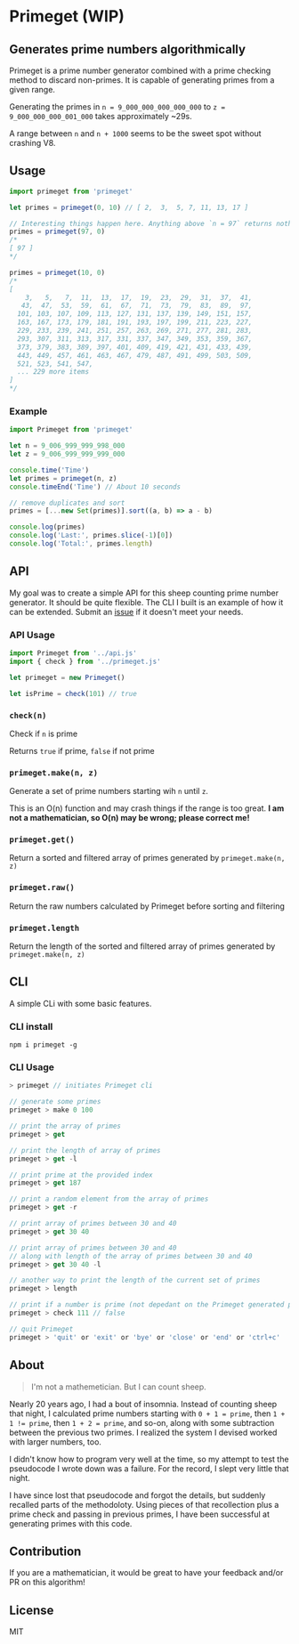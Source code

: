 # Primeget (WIP)
## Generates prime numbers algorithmically

Primeget is a prime number generator combined with a prime checking method to discard non-primes. It is capable of generating primes from a given range.

Generating the primes in `n = 9_000_000_000_000_000` to `z = 9_000_000_000_001_000` takes approximately ~29s.

A range between `n` and `n + 1000` seems to be the sweet spot without crashing V8.

## Usage
```js
import primeget from 'primeget'

let primes = primeget(0, 10) // [ 2,  3,  5, 7, 11, 13, 17 ]

// Interesting things happen here. Anything above `n = 97` returns nothing, but `n <= 97` is notable.
primes = primeget(97, 0)
/*
[ 97 ]
*/

primes = primeget(10, 0)
/*
[
    3,   5,   7,  11,  13,  17,  19,  23,  29,  31,  37,  41,
   43,  47,  53,  59,  61,  67,  71,  73,  79,  83,  89,  97,
  101, 103, 107, 109, 113, 127, 131, 137, 139, 149, 151, 157,
  163, 167, 173, 179, 181, 191, 193, 197, 199, 211, 223, 227,
  229, 233, 239, 241, 251, 257, 263, 269, 271, 277, 281, 283,
  293, 307, 311, 313, 317, 331, 337, 347, 349, 353, 359, 367,
  373, 379, 383, 389, 397, 401, 409, 419, 421, 431, 433, 439,
  443, 449, 457, 461, 463, 467, 479, 487, 491, 499, 503, 509,
  521, 523, 541, 547,
  ... 229 more items
]
*/
```

### Example
```js
import Primeget from 'primeget'

let n = 9_006_999_999_998_000
let z = 9_006_999_999_999_000

console.time('Time')
let primes = primeget(n, z)
console.timeEnd('Time') // About 10 seconds

// remove duplicates and sort
primes = [...new Set(primes)].sort((a, b) => a - b)

console.log(primes)
console.log('Last:', primes.slice(-1)[0])
console.log('Total:', primes.length)
```

## API
My goal was to create a simple API for this sheep counting prime number generator. It should be quite flexible. The CLI I built is an example of how it can be extended. Submit an [issue](https://github.com/draeder/Primeget/issues) if it doesn't meet your needs.

### API Usage
```js
import Primeget from '../api.js'
import { check } from '../primeget.js'

let primeget = new Primeget()

let isPrime = check(101) // true
```

### `check(n)`
Check if `n` is prime

Returns `true` if prime, `false` if not prime

### `primeget.make(n, z)`
Generate a set of prime numbers starting wih `n` until `z`.

This is an O(n) function and may crash things if the range is too great. **I am not a mathematician, so O(n) may be wrong; please correct me!**

### `primeget.get()`
Return a sorted and filtered array of primes generated by `primeget.make(n, z)`

### `primeget.raw()`
Return the raw numbers calculated by Primeget before sorting and filtering

### `primeget.length`
Return the length of the sorted and filtered array of primes generated by `primeget.make(n, z)`

## CLI
A simple CLi with some basic features.

### CLI install
```
npm i primeget -g
```
### CLI Usage
```js
> primeget // initiates Primeget cli

// generate some primes
primeget > make 0 100

// print the array of primes
primeget > get

// print the length of array of primes
primeget > get -l

// print prime at the provided index
primeget > get 187

// print a random element from the array of primes
primeget > get -r

// print array of primes between 30 and 40
primeget > get 30 40

// print array of primes between 30 and 40
// along with length of the array of primes between 30 and 40
primeget > get 30 40 -l

// another way to print the length of the current set of primes
primeget > length

// print if a number is prime (not depedant on the Primeget generated primess)
primeget > check 111 // false

// quit Primeget
primeget > 'quit' or 'exit' or 'bye' or 'close' or 'end' or 'ctrl+c'
```

## About
> I'm not a mathemetician. But I can count sheep.

Nearly 20 years ago, I had a bout of insomnia. Instead of counting sheep that night, I calculated prime numbers starting with `0 + 1 = prime`, then `1 + 1 != prime`, then `1 + 2 = prime`, and so-on, along with some subtraction between the previous two primes. I realized the system I devised worked with larger numbers, too.

I didn't know how to program very well at the time, so my attempt to test the pseudocode I wrote down was a failure. For the record, I slept very little that night. 

I have since lost that pseudocode and forgot the details, but suddenly recalled parts of the methodoloty. Using pieces of that recollection plus a prime check and passing in previous primes, I have been successful at generating primes with this code.

## Contribution
If you are a mathematician, it would be great to have your feedback and/or PR on this algorithm!

## License
MIT
